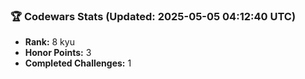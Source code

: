 ### 🏆 Codewars Stats (Updated: 2025-05-05 04:12:40 UTC)

- **Rank:** 8 kyu
- **Honor Points:** 3
- **Completed Challenges:** 1
